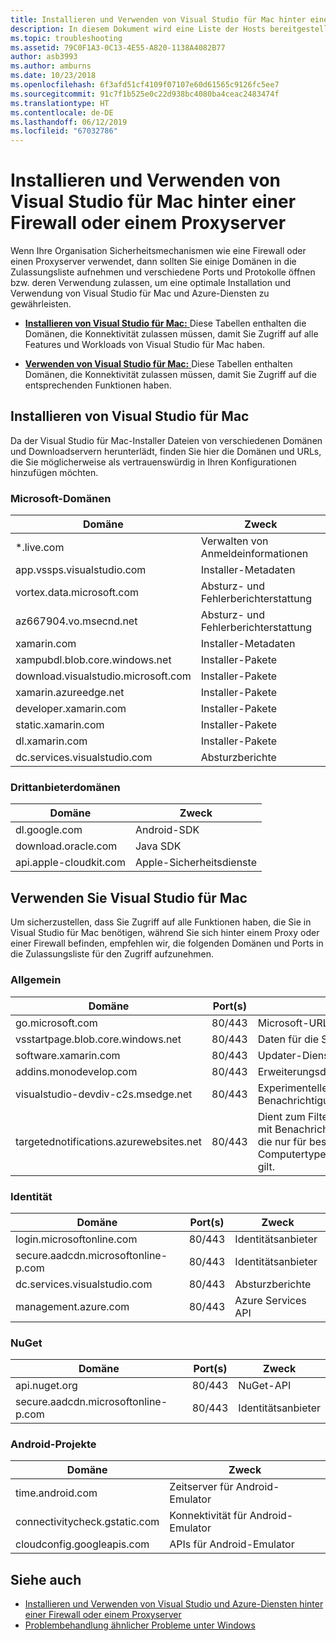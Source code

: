 ```yaml
---
title: Installieren und Verwenden von Visual Studio für Mac hinter einer Firewall oder einem Proxyserver
description: In diesem Dokument wird eine Liste der Hosts bereitgestellt, die von Ihrer Firewall zugelassen sein müssen, damit Visual Studio für Mac (und die zugehörigen Workloads, einschließlich Xamarin) in einer Unternehmensumgebung funktioniert.
ms.topic: troubleshooting
ms.assetid: 79C0F1A3-0C13-4E55-A820-1138A4082B77
author: asb3993
ms.author: amburns
ms.date: 10/23/2018
ms.openlocfilehash: 6f3afd51cf4109f07107e60d61565c9126fc5ee7
ms.sourcegitcommit: 91c7f1b525e0c22d938bc4080ba4ceac2483474f
ms.translationtype: HT
ms.contentlocale: de-DE
ms.lasthandoff: 06/12/2019
ms.locfileid: "67032786"
---
```

# <a name="install-and-use-visual-studio-for-mac-behind-a-firewall-or-proxy-server"></a>Installieren und Verwenden von Visual Studio für Mac hinter einer Firewall oder einem Proxyserver

Wenn Ihre Organisation Sicherheitsmechanismen wie eine Firewall oder einen Proxyserver verwendet, dann sollten Sie einige Domänen in die Zulassungsliste aufnehmen und verschiedene Ports und Protokolle öffnen bzw. deren Verwendung zulassen, um eine optimale Installation und Verwendung von Visual Studio für Mac und Azure-Diensten zu gewährleisten.


- [**Installieren von Visual Studio für Mac:** ](#install-visual-studio-for-mac) Diese Tabellen enthalten die Domänen, die Konnektivität zulassen müssen, damit Sie Zugriff auf alle Features und Workloads von Visual Studio für Mac haben.

- [**Verwenden von Visual Studio für Mac:** ](#use-visual-studio-for-mac) Diese Tabellen enthalten Domänen, die Konnektivität zulassen müssen, damit Sie Zugriff auf die entsprechenden Funktionen haben.

## <a name="install-visual-studio-for-mac"></a>Installieren von Visual Studio für Mac

Da der Visual Studio für Mac-Installer Dateien von verschiedenen Domänen und Downloadservern herunterlädt, finden Sie hier die Domänen und URLs, die Sie möglicherweise als vertrauenswürdig in Ihren Konfigurationen hinzufügen möchten.

### <a name="microsoft-domains"></a>Microsoft-Domänen

| Domäne| Zweck |
| ----------------------------------- |---------------------------|
| *.live.com| Verwalten von Anmeldeinformationen |
| app.vssps.visualstudio.com| Installer-Metadaten|
| vortex.data.microsoft.com | Absturz- und Fehlerberichterstattung |
| az667904.vo.msecnd.net| Absturz- und Fehlerberichterstattung |
| xamarin.com | Installer-Metadaten|
| xampubdl.blob.core.windows.net| Installer-Pakete|
| download.visualstudio.microsoft.com | Installer-Pakete|
| xamarin.azureedge.net | Installer-Pakete|
| developer.xamarin.com | Installer-Pakete|
| static.xamarin.com | Installer-Pakete|
| dl.xamarin.com | Installer-Pakete|
| dc.services.visualstudio.com| Absturzberichte |

### <a name="third-party-domains"></a>Drittanbieterdomänen

| Domäne| Zweck |
| --------------------------|-------------------------|
| dl.google.com | Android-SDK |
| download.oracle.com | Java SDK|
| api.apple-cloudkit.com| Apple-Sicherheitsdienste |

## <a name="use-visual-studio-for-mac"></a>Verwenden Sie Visual Studio für Mac

Um sicherzustellen, dass Sie Zugriff auf alle Funktionen haben, die Sie in Visual Studio für Mac benötigen, während Sie sich hinter einem Proxy oder einer Firewall befinden, empfehlen wir, die folgenden Domänen und Ports in die Zulassungsliste für den Zugriff aufzunehmen.

### <a name="general"></a>Allgemein

| Domäne | Port(s)|Zweck|
| ----------------------|------------------|------------------|
| go.microsoft.com | 80/443|Microsoft-URL-Auflösung |
| vsstartpage.blob.core.windows.net| 80/443| Daten für die Startseite|
| software.xamarin.com |  80/443|Updater-Dienst|
| addins.monodevelop.com | 80/443| Erweiterungsdienste |
| visualstudio-devdiv-c2s.msedge.net | 80/443| Experimentelles Feature und Benachrichtigungen |
| targetednotifications.azurewebsites.net|  80/443| Dient zum Filtern einer globalen Liste mit Benachrichtigungen in eine Liste, die nur für bestimmte Computertypen/Verwendungsszenarien gilt.|

### <a name="identity"></a>Identität

| Domäne | Port(s)|Zweck|
| ----------------------|------------------|------------------|
| login.microsoftonline.com | 80/443| Identitätsanbieter|
| secure.aadcdn.microsoftonline-p.com | 80/443|Identitätsanbieter|
| dc.services.visualstudio.com| 80/443|Absturzberichte|
| management.azure.com|80/443| Azure Services API |

### <a name="nuget"></a>NuGet

| Domäne | Port(s)|Zweck|
| ----------------------|------------------|------------------|
| api.nuget.org | 80/443|NuGet-API|
| secure.aadcdn.microsoftonline-p.com |80/443| Identitätsanbieter|

### <a name="android-projects"></a>Android-Projekte

| Domäne| Zweck|
| ------------------------------------|------------------------------------|
| time.android.com| Zeitserver für Android-Emulator |
| connectivitycheck.gstatic.com | Konnektivität für Android-Emulator|
| cloudconfig.googleapis.com| APIs für Android-Emulator|

## <a name="see-also"></a>Siehe auch

- [Installieren und Verwenden von Visual Studio und Azure-Diensten hinter einer Firewall oder einem Proxyserver](/visualstudio/install/install-and-use-visual-studio-behind-a-firewall-or-proxy-server)
- [Problembehandlung ähnlicher Probleme unter Windows](/visualstudio/install/troubleshooting-network-related-errors-in-visual-studio)
